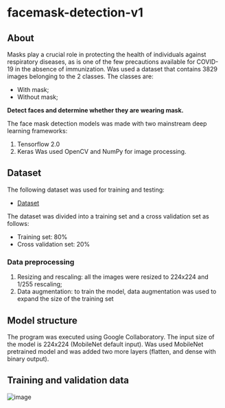 # facemask-detection-v1

## About

Masks play a crucial role in protecting the health of individuals against respiratory diseases, as is one of the few precautions available for COVID-19 in the absence of immunization. Was used a dataset that contains 3829 images belonging to the 2 classes.
The classes are:

- With mask;
- Without mask;

**Detect faces and determine whether they are wearing mask.**

The face mask detection models was made with two mainstream deep learning frameworks:
  1. Tensorflow 2.0
  2. Keras
Was used OpenCV and NumPy for image processing.

## Dataset
The following dataset was used for training and testing:
  - [Dataset](https://www.kaggle.com/thiagolermen/dataset-face-mask-detection)

The dataset was divided into a training set and a cross validation set as follows:
  - Training set: 80%
  - Cross validation set: 20%
### Data preprocessing
  1. Resizing and rescaling: all the images were resized to 224x224 and 1/255 rescaling;
  2. Data augmentation: to train the model, data augmentation was used to expand the size of the training set

## Model structure
The program was executed using Google Collaboratory.
The input size of the model is 224x224 (MobileNet default input).
Was used MobileNet pretrained model and was added two more layers (flatten, and dense with binary output).

## Training and validation data
![image](https://user-images.githubusercontent.com/49798588/116597553-1efc2c80-a8fc-11eb-9e7e-1a83487439fd.png)

